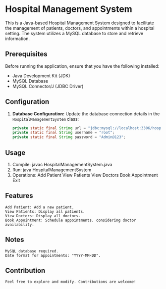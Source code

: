 # Hospital Management System

This is a Java-based Hospital Management System designed to facilitate the management of patients, doctors, and appointments within a hospital setting. The system utilizes a MySQL database to store and retrieve information.

## Prerequisites

Before running the application, ensure that you have the following installed:

- Java Development Kit (JDK)
- MySQL Database
- MySQL Connector/J (JDBC Driver)

## Configuration

1. **Database Configuration:**
   Update the database connection details in the `HospitalManagementSystem` class:

   ```java
   private static final String url = "jdbc:mysql://localhost:3306/hospital";
   private static final String username = "root";
   private static final String password = "Admin@123";
   
## Usage

1. Compile: javac HospitalManagementSystem.java
2. Run: java HospitalManagementSystem
3. Operations:
      Add Patient
      View Patients
      View Doctors
      Book Appointment
      Exit
   
## Features
    Add Patient: Add a new patient.
    View Patients: Display all patients.
    View Doctors: Display all doctors.
    Book Appointment: Schedule appointments, considering doctor availability.
      
## Notes
    MySQL database required.
    Date format for appointments: "YYYY-MM-DD".
      
## Contribution
    Feel free to explore and modify. Contributions are welcome!
